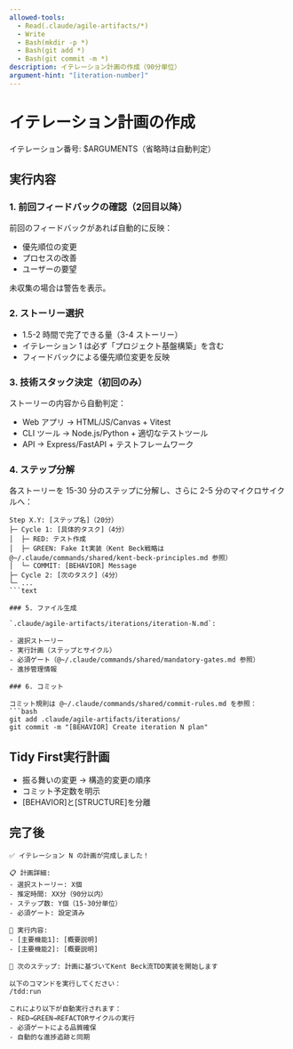 ```yaml
---
allowed-tools:
  - Read(.claude/agile-artifacts/*)
  - Write
  - Bash(mkdir -p *)
  - Bash(git add *)
  - Bash(git commit -m *)
description: イテレーション計画の作成（90分単位）
argument-hint: "[iteration-number]"
---
```


# イテレーション計画の作成

イテレーション番号: $ARGUMENTS（省略時は自動判定）

## 実行内容

### 1. 前回フィードバックの確認（2回目以降）

前回のフィードバックがあれば自動的に反映：

- 優先順位の変更
- プロセスの改善
- ユーザーの要望

未収集の場合は警告を表示。

### 2. ストーリー選択

- 1.5-2 時間で完了できる量（3-4 ストーリー）
- イテレーション 1 は必ず「プロジェクト基盤構築」を含む
- フィードバックによる優先順位変更を反映

### 3. 技術スタック決定（初回のみ）

ストーリーの内容から自動判定：

- Web アプリ → HTML/JS/Canvas + Vitest
- CLI ツール → Node.js/Python + 適切なテストツール
- API → Express/FastAPI + テストフレームワーク

### 4. ステップ分解

各ストーリーを 15-30 分のステップに分解し、さらに 2-5 分のマイクロサイクルへ：

```text
Step X.Y: [ステップ名]（20分）
├─ Cycle 1: [具体的タスク]（4分）
│  ├─ RED: テスト作成
│  ├─ GREEN: Fake It実装（Kent Beck戦略は @~/.claude/commands/shared/kent-beck-principles.md 参照）
│  └─ COMMIT: [BEHAVIOR] Message
├─ Cycle 2: [次のタスク]（4分）
└─ ...
```text

### 5. ファイル生成

`.claude/agile-artifacts/iterations/iteration-N.md`:

- 選択ストーリー
- 実行計画（ステップとサイクル）
- 必須ゲート（@~/.claude/commands/shared/mandatory-gates.md 参照）
- 進捗管理情報

### 6. コミット

コミット規則は @~/.claude/commands/shared/commit-rules.md を参照：
```bash
git add .claude/agile-artifacts/iterations/
git commit -m "[BEHAVIOR] Create iteration N plan"
```

## Tidy First実行計画

- 振る舞いの変更 → 構造的変更の順序
- コミット予定数を明示
- [BEHAVIOR]と[STRUCTURE]を分離

## 完了後

```text
✅ イテレーション N の計画が完成しました！

📋 計画詳細:
- 選択ストーリー: X個
- 推定時間: XX分（90分以内）
- ステップ数: Y個（15-30分単位）
- 必須ゲート: 設定済み

🎯 実行内容:
- [主要機能1]: [概要説明]
- [主要機能2]: [概要説明]

🚀 次のステップ: 計画に基づいてKent Beck流TDD実装を開始します

以下のコマンドを実行してください：
/tdd:run

これにより以下が自動実行されます：
- RED→GREEN→REFACTORサイクルの実行
- 必須ゲートによる品質確保
- 自動的な進捗追跡と同期
```

